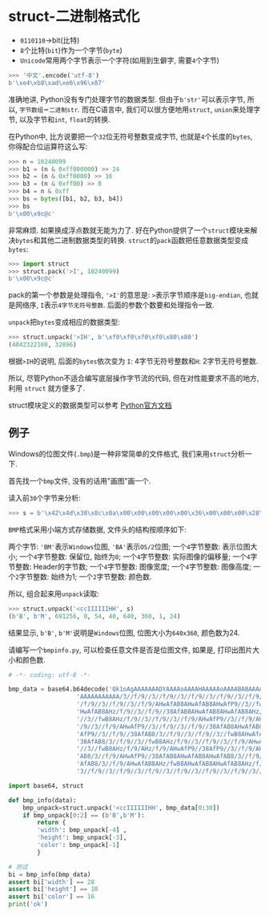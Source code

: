 # struct-二进制格式化

+ `0110110`->bit(比特)
+ `8`个比特(`bit`)作为一个字节(`byte`)
+ `Unicode`常用两个字节表示一个字符(如用到生僻字, 需要`4`个字节)

```python
>>> '中文'.encode('utf-8')
b'\xe4\xb8\xad\xe6\x96\x87'
```

准确地讲, Python没有专门处理字节的数据类型. 但由于`b'str'`可以表示字节, 所以, `字节数组＝二进制str`.
而在C语言中, 我们可以很方便地用`struct`, `union`来处理字节, 以及字节和`int`, `float`的转换.

在Python中, 比方说要把一个`32`位无符号整数变成字节, 也就是`4`个长度的`bytes`, 你得配合位运算符这么写:

```python
>>> n = 10240099
>>> b1 = (n & 0xff000000) >> 24
>>> b2 = (n & 0xff0000) >> 16
>>> b3 = (n & 0xff00) >> 8
>>> b4 = n & 0xff
>>> bs = bytes([b1, b2, b3, b4])
>>> bs
b'\x00\x9c@c'
```

非常麻烦. 如果换成浮点数就无能为力了.
好在Python提供了一个`struct`模块来解决`bytes`和其他二进制数据类型的转换.
`struct`的`pack`函数把任意数据类型变成`bytes`:

```python
>>> import struct
>>> struct.pack('>I', 10240099)
b'\x00\x9c@c'
```

pack的第一个参数是处理指令, `'>I'`的意思是:
`>`表示字节顺序是`big-endian`, 也就是网络序, `I`表示`4字节无符号整数`.
后面的参数个数要和处理指令一致.

`unpack`把`bytes`变成相应的数据类型:

```python
>>> struct.unpack('>IH', b'\xf0\xf0\xf0\xf0\x80\x80')
(4042322160, 32896)
```

根据`>IH`的说明, 后面的`bytes`依次变为
 `I`: 4字节无符号整数和`H`: 2字节无符号整数.

所以, 尽管Python不适合编写底层操作字节流的代码, 但在对性能要求不高的地方, 利用 `struct` 就方便多了.

struct模块定义的数据类型可以参考 [Python官方文档][]

[Python官方文档]: https://docs.python.org/3/library/struct.html#format-characters

## 例子

Windows的位图文件(`.bmp`)是一种非常简单的文件格式,
我们来用`struct`分析一下.

首先找一个`bmp`文件, 没有的话用"画图"画一个.

读入前`30`个字节来分析:

```python
>>> s = b'\x42\x4d\x38\x8c\x0a\x00\x00\x00\x00\x00\x36\x00\x00\x00\x28\x00\x00\x00\x80\x02\x00\x00\x68\x01\x00\x00\x01\x00\x18\x00'
```

`BMP`格式采用小端方式存储数据, 文件头的结构按顺序如下:

两个字节: `'BM'`表示`Windows`位图, `'BA'`表示`OS/2`位图;
一个`4`字节整数: 表示位图大小;
一个`4`字节整数: 保留位, 始终为`0`;
一个`4`字节整数: 实际图像的偏移量;
一个`4`字节整数: Header的字节数;
一个`4`字节整数: 图像宽度;
一个`4`字节整数: 图像高度;
一个`2`字节整数: 始终为1;
一个`2`字节整数: 颜色数.

所以, 组合起来用`unpack`读取:

```python
>>> struct.unpack('<ccIIIIIIHH', s)
(b'B', b'M', 691256, 0, 54, 40, 640, 360, 1, 24)
```

结果显示, `b'B'`, `b'M'`说明是`Windows`位图,
位图大小为`640x360`, 颜色数为24.

请编写一个`bmpinfo.py`, 可以检查任意文件是否是位图文件, 如果是, 打印出图片大小和颜色数.

```python
# -*- coding: utf-8 -*-

bmp_data = base64.b64decode('Qk1oAgAAAAAAADYAAAAoAAAAHAAAAAoAAAABABAAAAAAADICAAASCwAAEgsAA' +
                   'AAAAAAAAAAA/3//f/9//3//f/9//3//f/9//3//f/9//3//f/9//3//f/9//3//f/9//3/' +
                   '/f/9//3//f/9//3//f/9/AHwAfAB8AHwAfAB8AHwAfP9//3//fwB8AHwAfAB8/3//f/9/A' +
                   'HwAfAB8AHz/f/9//3//f/9//38AfAB8AHwAfAB8AHwAfAB8AHz/f/9//38AfAB8/3//f/9' +
                   '//3//fwB8AHz/f/9//3//f/9//3//f/9/AHwAfP9//3//f/9/AHwAfP9//3//fwB8AHz/f' +
                   '/9//3//f/9/AHwAfP9//3//f/9//3//f/9//38AfAB8AHwAfAB8AHwAfP9//3//f/9/AHw' +
                   'AfP9//3//f/9//38AfAB8/3//f/9//3//f/9//3//fwB8AHwAfAB8AHwAfAB8/3//f/9//' +
                   '38AfAB8/3//f/9//3//fwB8AHz/f/9//3//f/9//3//f/9/AHwAfP9//3//f/9/AHwAfP9' +
                   '//3//fwB8AHz/f/9/AHz/f/9/AHwAfP9//38AfP9//3//f/9/AHwAfAB8AHwAfAB8AHwAf' +
                   'AB8/3//f/9/AHwAfP9//38AfAB8AHwAfAB8AHwAfAB8/3//f/9//38AfAB8AHwAfAB8AHw' +
                   'AfAB8/3//f/9/AHwAfAB8AHz/fwB8AHwAfAB8AHwAfAB8AHz/f/9//3//f/9//3//f/9//' +
                   '3//f/9//3//f/9//3//f/9//3//f/9//3//f/9//3//f/9//3//f/9//38AAA==')

import base64, struct

def bmp_info(data):
    bmp_unpack=struct.unpack('<ccIIIIIIHH', bmp_data[0:30])
    if bmp_unpack[0:2] == (b'B',b'M'):
        return {
        'width': bmp_unpack[-4] ,
        'height': bmp_unpack[-3],
        'color': bmp_unpack[-1]
        }

# 测试
bi = bmp_info(bmp_data)
assert bi['width'] == 28
assert bi['height'] == 10
assert bi['color'] == 16
print('ok')
```
